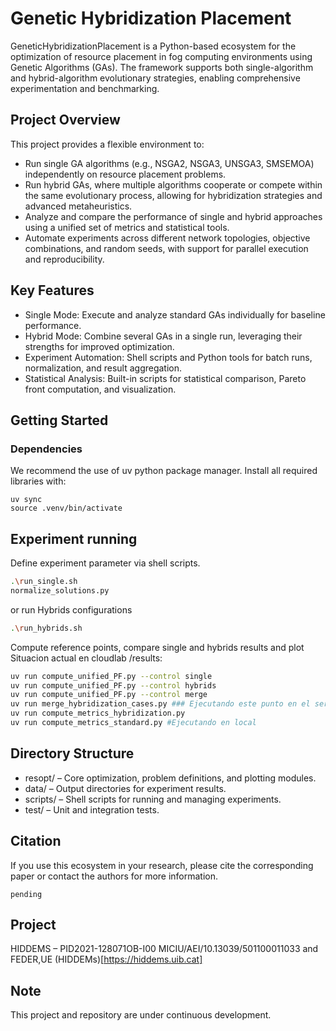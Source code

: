 # Genetic Hybridization Placement
GeneticHybridizationPlacement is a Python-based ecosystem for the optimization of resource placement in fog computing environments using Genetic Algorithms (GAs). The framework supports both single-algorithm and hybrid-algorithm evolutionary strategies, enabling comprehensive experimentation and benchmarking.

## Project Overview
This project provides a flexible environment to:
- Run single GA algorithms (e.g., NSGA2, NSGA3, UNSGA3, SMSEMOA) independently on resource placement problems.
- Run hybrid GAs, where multiple algorithms cooperate or compete within the same evolutionary process, allowing for hybridization strategies and advanced metaheuristics.
- Analyze and compare the performance of single and hybrid approaches using a unified set of metrics and statistical tools.
- Automate experiments across different network topologies, objective combinations, and random seeds, with support for parallel execution and reproducibility.

## Key Features
- Single Mode: Execute and analyze standard GAs individually for baseline performance.
- Hybrid Mode: Combine several GAs in a single run, leveraging their strengths for improved optimization.
- Experiment Automation: Shell scripts and Python tools for batch runs, normalization, and result aggregation.
- Statistical Analysis: Built-in scripts for statistical comparison, Pareto front computation, and visualization.

## Getting Started
### Dependencies
We recommend the use of uv python package manager. Install all required libraries with:
```
uv sync
source .venv/bin/activate
```
## Experiment running
Define experiment parameter via shell scripts.
```bash
.\run_single.sh
normalize_solutions.py
```

or run Hybrids configurations
```bash
.\run_hybrids.sh
```

Compute reference points, compare single and hybrids results and plot
Situacion actual en cloudlab /results: 
```bash
uv run compute_unified_PF.py --control single 
uv run compute_unified_PF.py --control hybrids 
uv run compute_unified_PF.py --control merge 
uv run merge_hybridization_cases.py ### Ejecutando este punto en el servidor con las 30 replicas
uv run compute_metrics_hybridization.py
uv run compute_metrics_standard.py #Ejecutando en local
```
## Directory Structure
- resopt/ – Core optimization, problem definitions, and plotting modules.
- data/ – Output directories for experiment results.
- scripts/ – Shell scripts for running and managing experiments.
- test/ – Unit and integration tests.

## Citation
If you use this ecosystem in your research, please cite the corresponding paper or contact the authors for more information.

```text
pending
```

## Project
HIDDEMS – PID2021-128071OB-I00 MICIU/AEI/10.13039/501100011033 and FEDER,UE
(HIDDEMs)[https://hiddems.uib.cat]

## Note
This project and repository are under continuous development.
